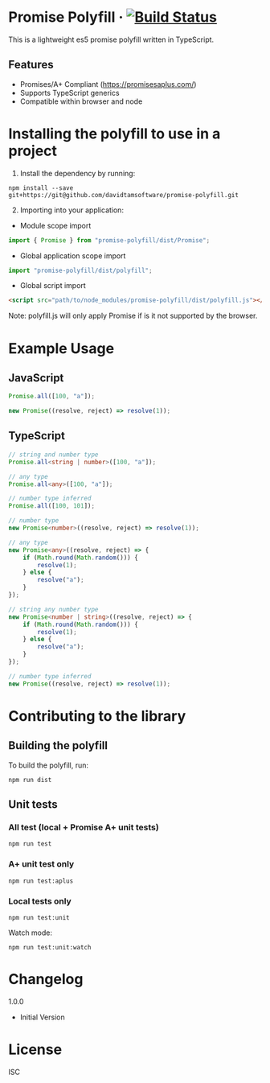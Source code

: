 # Promise Polyfill &middot; [![Build Status](https://travis-ci.org/davidtamsoftware/promise-polyfill.svg?branch=master)](https://travis-ci.org/davidtamsoftware/promise-polyfill)

This is a lightweight es5 promise polyfill written in TypeScript.

## Features

- Promises/A+ Compliant (https://promisesaplus.com/)
- Supports TypeScript generics
- Compatible within browser and node

# Installing the polyfill to use in a project

1. Install the dependency by running:

```
npm install --save git+https://git@github.com/davidtamsoftware/promise-polyfill.git
```

2. Importing into your application:

+ Module scope import
   
```javascript
import { Promise } from "promise-polyfill/dist/Promise";
```

+ Global application scope import

```javascript
import "promise-polyfill/dist/polyfill";
```

+ Global script import

```html
<script src="path/to/node_modules/promise-polyfill/dist/polyfill.js"></script>
```

Note: polyfill.js will only apply Promise if is it not supported by the browser.

# Example Usage

## JavaScript

```javascript
Promise.all([100, "a"]);

new Promise((resolve, reject) => resolve(1));
```

## TypeScript

```typescript
// string and number type
Promise.all<string | number>([100, "a"]);

// any type
Promise.all<any>([100, "a"]);

// number type inferred
Promise.all([100, 101]);

// number type
new Promise<number>((resolve, reject) => resolve(1));

// any type
new Promise<any>((resolve, reject) => {
    if (Math.round(Math.random())) {
        resolve(1);
    } else {
        resolve("a");
    }
});

// string any number type
new Promise<number | string>((resolve, reject) => {
    if (Math.round(Math.random())) {
        resolve(1);
    } else {
        resolve("a");
    }
});

// number type inferred
new Promise((resolve, reject) => resolve(1));
```

# Contributing to the library

## Building the polyfill

To build the polyfill, run:

```
npm run dist
```

## Unit tests

### All test (local + Promise A+ unit tests)

```
npm run test
```

### A+ unit test only

```
npm run test:aplus
```

### Local tests only

```
npm run test:unit
```

Watch mode:
```
npm run test:unit:watch
```

# Changelog

1.0.0
* Initial Version

# License

ISC